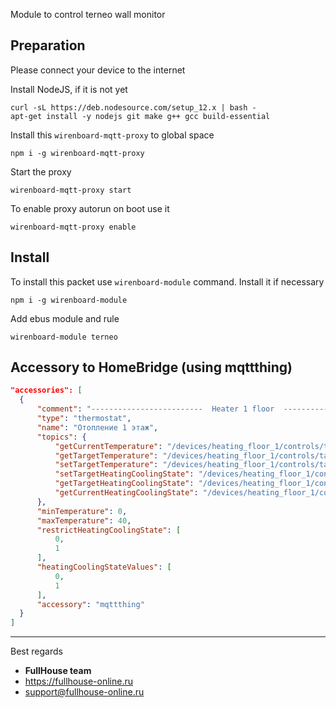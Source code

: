 Module to control terneo wall monitor

##  Preparation

Please connect your device to the internet

Install NodeJS, if it is not yet
```
curl -sL https://deb.nodesource.com/setup_12.x | bash -
apt-get install -y nodejs git make g++ gcc build-essential
```

Install this `wirenboard-mqtt-proxy` to global space
```
npm i -g wirenboard-mqtt-proxy
```

Start the proxy
```
wirenboard-mqtt-proxy start
```

To enable proxy autorun on boot use it
```
wirenboard-mqtt-proxy enable
```

##  Install

To install this packet use `wirenboard-module` command. Install it if necessary
```
npm i -g wirenboard-module
```

Add ebus module and rule
```
wirenboard-module terneo
```

##  Accessory to HomeBridge (using mqttthing)

```json
"accessories": [
  {
      "comment": "-------------------------  Heater 1 floor  -------------------------",
      "type": "thermostat",
      "name": "Отопление 1 этаж",
      "topics": {
          "getCurrentTemperature": "/devices/heating_floor_1/controls/temperature",
          "getTargetTemperature": "/devices/heating_floor_1/controls/target",
          "setTargetTemperature": "/devices/heating_floor_1/controls/target/on",
          "setTargetHeatingCoolingState": "/devices/heating_floor_1/controls/power/on",
          "getTargetHeatingCoolingState": "/devices/heating_floor_1/controls/power",
          "getCurrentHeatingCoolingState": "/devices/heating_floor_1/controls/load"
      },
      "minTemperature": 0,
      "maxTemperature": 40,
      "restrictHeatingCoolingState": [
          0,
          1
      ],
      "heatingCoolingStateValues": [
          0,
          1
      ],
      "accessory": "mqttthing"
  }
]
```

----

Best regards
- **FullHouse team**
- https://fullhouse-online.ru
- support@fullhouse-online.ru
